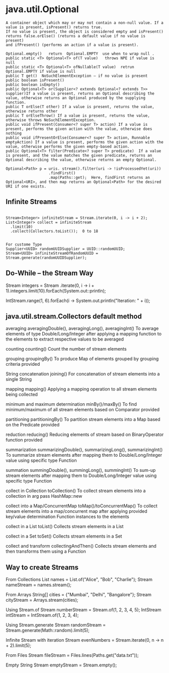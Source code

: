 # java.util.Optional
```
A container object which may or may not contain a non-null value. If a value is present, isPresent() returns true. 
If no value is present, the object is considered empty and isPresent() returns false.orElse() (returns a default value if no value is present)
and ifPresent() (performs an action if a value is present).

Optional.empty()   return  Optional.EMPTY  use when to wrap null .
public static <T> Optional<T> of(T value)   throws NPE if value is null
public static <T> Optional<T> ofNullable(T value)  retrun Optional.EMPTY if value is null
public T get()  NoSuchElementException – if no value is present
public boolean isPresent()
public boolean isEmpty()
public Optional<T> or(Supplier<? extends Optional<? extends T>> supplier)If a value is present, returns an Optional describing the value, otherwise returns an Optional produced by the supplying function.
public T orElse(T other) If a value is present, returns the value, otherwise returns other
public T orElseThrow() If a value is present, returns the value, otherwise throws NoSuchElementException.
public void ifPresent(Consumer<? super T> action) If a value is present, performs the given action with the value, otherwise does nothing
public void ifPresentOrElse(Consumer<? super T> action, Runnable emptyAction) If a value is present, performs the given action with the value, otherwise performs the given empty-based action.
public Optional<T> filter(Predicate<? super T> predicate)  If a value is present, and the value matches the given predicate, returns an Optional describing the value, otherwise returns an empty Optional.

Optional<Path> p = uris. stream().filter(uri -> !isProcessedYet(uri))
                   .findFirst()                   
                   .map(Paths::get);  Here, findFirst returns an Optional<URI>, and then map returns an Optional<Path> for the desired URI if one exists.

```

##  Infinite Streams 

```

Stream<Integer> infiniteStream = Stream.iterate(0, i -> i + 2);
List<Integer> collect = infiniteStream
  .limit(10)
  .collect(Collectors.toList());  0 to 18


For custome Type
Supplier<UUID> randomUUIDSupplier = UUID::randomUUID;
Stream<UUID> infiniteStreamOfRandomUUID = Stream.generate(randomUUIDSupplier);

```
## Do-While – the Stream Way
  Stream<Integer> integers = Stream
   .iterate(0, i -> i + 1).integers.limit(10).forEach(System.out::println);

  IntStream.range(1, 6).forEach(i -> System.out.println("Iteration: " + i));

##  java.util.stream.Collectors  default method 



averaging	              averagingDouble(), averagingLong(), averagingInt()	To average elements of type Double/Long/Integer after applying a mapping function to the elements to 
                        extract respective values to be averaged
                                  
counting	              counting()	Count the number of stream elements

grouping	              groupingBy()	To produce Map of elements grouped by grouping criteria provided

String concatenation	  joining()	For concatenation of stream elements into a single String

mapping	mapping()	      Applying a mapping operation to all stream elements being collected

minimum and maximum     determination	minBy()/maxBy()	   To find minimum/maximum of all stream elements based on Comparator provided

partitioning	          partitioningBy()	To partition stream elements into a Map based on the Predicate provided

reduction	              reducing()	Reducing elements of stream based on BinaryOperator function provided

summarization	          summarizingDouble(), summarizingLong(), summarizingInt()	To summarize stream elements after mapping them to Double/Long/Integer value
                        using specific type Function
                      
summation	              summingDouble(), summingLong(), summingInt()	To sum-up stream elements after mapping them to Double/Long/Integer value using specific type Function
                        
collect in Collection	  toCollection()	To collect stream elements into a collection in arg pass HashMap::new 
                      
collect                 into a Map/ConcurrentMap	toMap()/toConcurrentMap()	  To collect stream elements into a map/concurrent map after applying provided key/value determination 
                        Function instances to the elements
                      
collect in a List	      toList()	Collects stream elements in a List

collect in a Set	      toSet()	Collects stream elements in a Set

collect and transform	  collectingAndThen()	Collects stream elements and then transforms them using a Function


## Way to create  Streams 


From Collections 
List<String> names = List.of("Alice", "Bob", "Charlie");
Stream<String> nameStream = names.stream();

From Arrays 
String[] cities = {"Mumbai", "Delhi", "Bangalore"};
Stream<String> cityStream = Arrays.stream(cities);

Using Stream.of
Stream<Integer> numberStream = Stream.of(1, 2, 3, 4, 5);
IntStream  intStream = IntStream.of(1, 2, 3, 4);

Using Stream.generate
Stream<Double> randomStream = Stream.generate(Math::random).limit(5);

Infinite Stream with iteration 
Stream<Integer> evenNumbers = Stream.iterate(0, n -> n + 2).limit(5);

From Files 
Stream<String> fileStream = Files.lines(Paths.get("data.txt"));

Empty String 
Stream<String> emptyStream = Stream.empty();


